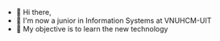 - 👋 Hi there,
- 👀 I'm now a junior in Information Systems at VNUHCM-UIT
- 💞️ My objective is to learn the new technology
<!---
cngpc43/cngpc43 is a ✨ special ✨ repository because its `README.md` (this file) appears on your GitHub profile.
You can click the Preview link to take a look at your changes.
--->

